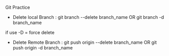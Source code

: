 Git Practice

- Delete local Branch :
    git branch --delete branch_name       OR  git branch -d branch_name  

if use -D = force delete  

- Delete Remote Branch :
    git push origin --delete branch_name  OR  git push origin -d branch_name